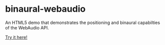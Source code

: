 binaural-webaudio
=================

An HTML5 demo that demonstrates the positioning and binaural capabilties of the WebAudio API. 

[Try it here!][demo]

[demo]: http://justgoscha.github.io/binaural-webaudio/
